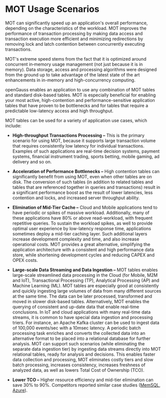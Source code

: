 # MOT Usage Scenarios<a name="EN-US_TOPIC_0289900874"></a>

MOT can significantly speed up an application's overall performance, depending on the characteristics of the workload. MOT improves the performance of transaction processing by making data access and transaction execution more efficient and minimizing redirections by removing lock and latch contention between concurrently executing transactions.

MOT's extreme speed stems from the fact that it is optimized around concurrent in‑memory usage management \(not just because it is in memory\). Data storage, access and processing algorithms were designed from the ground up to take advantage of the latest state of the art enhancements in in-memory and high-concurrency computing.

openGauss enables an application to use any combination of MOT tables and standard disk-based tables. MOT is especially beneficial for enabling your most active, high-contention and performance-sensitive application tables that have proven to be bottlenecks and for tables that require a predictable low-latency access and high throughput.

MOT tables can be used for a variety of application use cases, which include:

-   **High-throughput Transactions Processing –**  This is the primary scenario for using MOT, because it supports large transaction volume that requires consistently low latency for individual transactions. Examples of such applications are real-time decision systems, payment systems, financial instrument trading, sports betting, mobile gaming, ad delivery and so on.
-   **Acceleration of Performance Bottlenecks –**  High contention tables can significantly benefit from using MOT, even when other tables are on disk. The conversion of such tables \(in addition to related tables and tables that are referenced together in queries and transactions\) result in a significant performance boost as the result of lower latencies, less contention and locks, and increased server throughput ability.
-   **Elimination of Mid-Tier Cache –**  Cloud and Mobile applications tend to have periodic or spikes of massive workload. Additionally, many of these applications have 80% or above read-workload, with frequent repetitive queries. To sustain the workload spikes, as well to provide optimal user experience by low-latency response time, applications sometimes deploy a mid-tier caching layer. Such additional layers increase development complexity and time, and also increase operational costs.  MOT provides a great alternative, simplifying the application architecture with a consistent and high performance data store, while shortening development cycles and reducing CAPEX and OPEX costs.
-   **Large-scale Data Streaming and Data Ingestion –**  MOT tables enables large-scale streamlined data processing in the Cloud \(for Mobile, M2M and IoT\), Transactional Processing \(TP\), Analytical Processing \(AP\) and Machine Learning \(ML\). MOT tables are especially good at consistently and quickly ingesting large volumes of data from many different sources at the same time. The data can be later processed, transformed and moved in slower disk-based tables. Alternatively, MOT enables the querying of consistent and up-date data that enable real-time conclusions. In IoT and cloud applications with many real-time data streams, it is common to have special data ingestion and processing triers. For instance, an Apache Kafka cluster can be used to ingest data of 100,000 events/sec with a 10msec latency. A periodic batch processing task enriches and converts the collected data into an alternative format to be placed into a relational database for further analysis. MOT can support such scenarios \(while eliminating the separate data ingestion tier\) by ingesting data streams directly into MOT relational tables, ready for analysis and decisions. This enables faster data collection and processing, MOT eliminates costly tiers and slow batch processing, increases consistency, increases freshness of analyzed data, as well as lowers Total Cost of Ownership \(TCO\).

-   **Lower TCO –**  Higher resource efficiency and mid-tier elimination can save 30% to 90%. Competitors reported similar case studies \([MemSQL](https://www.memsql.com/blog/epigen-powers-facial-recognition-in-the-cloud-with-memsql-case-study/),  [Azure](https://azure.microsoft.com/es-es/blog/azure-sql-database-in-memory-performance/)\).

